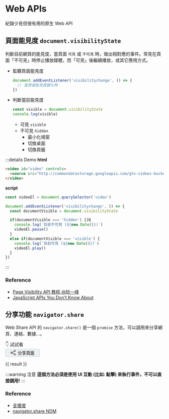 # Web APIs
紀錄少見但很有用的原生 Web API

## 頁面能見度 `document.visibilityState`
判斷目前網頁的能見度，當頁面 `可見` 或 `不可見` 時，做出相對應的事件。常見在頁面「不可見」時停止播放媒體，而「可見」後繼續播放，或其它應用方式。

- 監聽頁面能見度
  ```js
  document.addEventListener('visibilitychange', () => {
    // 當頁面能見度變化時
  })
  ```
- 判斷當前能見度
  ```js
  const visible = document.visibilityState
  console.log(visible) 
  ```
  - 可見 `visible`
  - 不可見 `hidden`
    - 最小化視窗
    - 切換桌面
    - 切換頁籤

:::details Demo
**html**
```html
<video id="video" controls>
  <source src="http://commondatastorage.googleapis.com/gtv-videos-bucket/sample/VolkswagenGTIReview.mp4" type="video/mp4" />
</video>
```

**script**
```js
const videoEl = document.querySelector('video')

document.addEventListener('visibilitychange', () => {
  const documentVisible = document.visibilityState

  if(documentVisible === 'hidden') {JQ
    console.log(`目前不可見 (${new Date()})`)
    videoEl.pause()
  }
  else if(documentVisible === 'visible') {
    console.log(`目前可見 (${new Date()})`)
    videoEl.play()
  }
})
```
:::

### Reference
- [Page Visibility API 教程 @阮一峰](http://www.ruanyifeng.com/blog/2018/10/page_visibility_api.html)
- [JavaScript APIs You Don’t Know About](https://www.smashingmagazine.com/2022/09/javascript-api-guide/#page-visibility-api)

## 分享功能 `navigator.share`
Web Share API 的 `navigator.share()` 是一個 `promise` 方法，可以調用來分享網頁、連結、數據...。

👇 試試看
<button id="share-button" style="border: 1px solid lightblue; padding: .1rem 1rem; border-radius: 4px; display: flex; align-items: center; ">
  <svg xmlns="http://www.w3.org/2000/svg" width="16" height="16" fill="currentColor" class="bi bi-share" viewBox="0 0 16 16">
    <path d="M13.5 1a1.5 1.5 0 1 0 0 3 1.5 1.5 0 0 0 0-3zM11 2.5a2.5 2.5 0 1 1 .603 1.628l-6.718 3.12a2.499 2.499 0 0 1 0 1.504l6.718 3.12a2.5 2.5 0 1 1-.488.876l-6.718-3.12a2.5 2.5 0 1 1 0-3.256l6.718-3.12A2.5 2.5 0 0 1 11 2.5zm-8.5 4a1.5 1.5 0 1 0 0 3 1.5 1.5 0 0 0 0-3zm11 5.5a1.5 1.5 0 1 0 0 3 1.5 1.5 0 0 0 0-3z"/>
  </svg>
  <span style="margin-left: .4rem; ">分享頁面</span>
</button>
<p>{{ result }}</p>

<script>
  export default {
    data: () => ({
      shareData: {},
      result: ''
    }),

    mounted() {
      document.querySelector('#share-button').addEventListener('click', () => this.sharePage(this.shareData))
      this.shareData =  {
        title: 'docs99 Web Share API 分享功能',
        url: location.href,
        text: '這是來自 docs99 的 navigator.share 功能的分享內文。'
      }
    },

    methods: {
      async sharePage(shareData) {
        try {
          await navigator.share(shareData)
        } catch(errors) {
          if(errors.message === 'Abort due to cancellation of share.') {
            this.result = errors
            return false
          }
          alert(errors)
        }
      }
    }
  }
</script>

:::warning 注意
**這個方法必須是使用 UI 互動 (比如: 點擊) 來執行事件，不可以直接調用!**
:::

### Reference
- [支援度](https://caniuse.com/web-share)
- [navigator.share NDM](https://developer.mozilla.org/en-US/docs/Web/API/Navigator/share)

